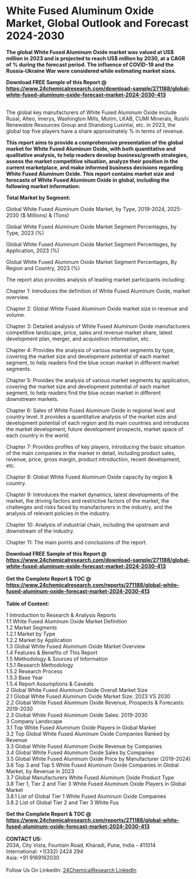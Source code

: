 <h1>White Fused Aluminum Oxide Market, Global Outlook and Forecast 2024-2030</h1><p><strong>The global White Fused Aluminum Oxide market was valued at US$ million in 2023 and is projected to reach US$ million by 2030, at a CAGR of % during the forecast period. The influence of COVID-19 and the Russia-Ukraine War were considered while estimating market sizes.</strong></p><p>
</p><p></p><div><b>Download FREE Sample of this Report @ 
            <a href="https://www.24chemicalresearch.com/download-sample/271188/global-white-fused-aluminum-oxide-forecast-market-2024-2030-413">
            https://www.24chemicalresearch.com/download-sample/271188/global-white-fused-aluminum-oxide-forecast-market-2024-2030-413</a></b></div><br><p>
The global key manufacturers of White Fused Aluminum Oxide include Rusal, Alteo, Imerys, Washington Mills, Motim, LKAB, CUMI Minerals, Ruishi Renewable Resources Group and Shandong Luxintai, etc. in 2023, the global top five players have a share approximately % in terms of revenue.</p><p>
<strong>This report aims to provide a comprehensive presentation of the global market for White Fused Aluminum Oxide, with both quantitative and qualitative analysis, to help readers develop business/growth strategies, assess the market competitive situation, analyze their position in the current marketplace, and make informed business decisions regarding White Fused Aluminum Oxide. This report contains market size and forecasts of White Fused Aluminum Oxide in global, including the following market information:</strong></p><p>
</p><p>
<strong>Total Market by Segment:</strong></p><p>
Global White Fused Aluminum Oxide Market, by Type, 2019-2024, 2025-2030 ($ Millions) &amp; (Tons)</p><p>
Global White Fused Aluminum Oxide Market Segment Percentages, by Type, 2023 (%)</p><p>
</p><p>
Global White Fused Aluminum Oxide Market Segment Percentages, by Application, 2023 (%)</p><p>
</p><p>
Global White Fused Aluminum Oxide Market Segment Percentages, By Region and Country, 2023 (%)</p><p>
</p><p>
The report also provides analysis of leading market participants including:</p><p>
</p><p>
</p><p>
Chapter 1: Introduces the definition of White Fused Aluminum Oxide, market overview.</p><p>
Chapter 2: Global White Fused Aluminum Oxide market size in revenue and volume.</p><p>
Chapter 3: Detailed analysis of White Fused Aluminum Oxide manufacturers competitive landscape, price, sales and revenue market share, latest development plan, merger, and acquisition information, etc.</p><p>
Chapter 4: Provides the analysis of various market segments by type, covering the market size and development potential of each market segment, to help readers find the blue ocean market in different market segments.</p><p>
Chapter 5: Provides the analysis of various market segments by application, covering the market size and development potential of each market segment, to help readers find the blue ocean market in different downstream markets.</p><p>
Chapter 6: Sales of White Fused Aluminum Oxide in regional level and country level. It provides a quantitative analysis of the market size and development potential of each region and its main countries and introduces the market development, future development prospects, market space of each country in the world.</p><p>
Chapter 7: Provides profiles of key players, introducing the basic situation of the main companies in the market in detail, including product sales, revenue, price, gross margin, product introduction, recent development, etc.</p><p>
Chapter 8: Global White Fused Aluminum Oxide capacity by region &amp; country.</p><p>
Chapter 9: Introduces the market dynamics, latest developments of the market, the driving factors and restrictive factors of the market, the challenges and risks faced by manufacturers in the industry, and the analysis of relevant policies in the industry.</p><p>
Chapter 10: Analysis of industrial chain, including the upstream and downstream of the industry.</p><p>
Chapter 11: The main points and conclusions of the report.</p><div><b>Download FREE Sample of this Report @ 
            <a href="https://www.24chemicalresearch.com/download-sample/271188/global-white-fused-aluminum-oxide-forecast-market-2024-2030-413">
            https://www.24chemicalresearch.com/download-sample/271188/global-white-fused-aluminum-oxide-forecast-market-2024-2030-413</a></b></div><br><div><b>Get the Complete Report & TOC @ 
            <a href="https://www.24chemicalresearch.com/reports/271188/global-white-fused-aluminum-oxide-forecast-market-2024-2030-413">
            https://www.24chemicalresearch.com/reports/271188/global-white-fused-aluminum-oxide-forecast-market-2024-2030-413</a></b></div><br>
            <b>Table of Content:</b><p>1 Introduction to Research & Analysis Reports<br />
    1.1 White Fused Aluminum Oxide Market Definition<br />
    1.2 Market Segments<br />
        1.2.1 Market by Type<br />
        1.2.2 Market by Application<br />
    1.3 Global White Fused Aluminum Oxide Market Overview<br />
    1.4 Features & Benefits of This Report<br />
    1.5 Methodology & Sources of Information<br />
        1.5.1 Research Methodology<br />
        1.5.2 Research Process<br />
        1.5.3 Base Year<br />
        1.5.4 Report Assumptions & Caveats<br />
2 Global White Fused Aluminum Oxide Overall Market Size<br />
    2.1 Global White Fused Aluminum Oxide Market Size: 2023 VS 2030<br />
    2.2 Global White Fused Aluminum Oxide Revenue, Prospects & Forecasts: 2019-2030<br />
    2.3 Global White Fused Aluminum Oxide Sales: 2019-2030<br />
3 Company Landscape<br />
    3.1 Top White Fused Aluminum Oxide Players in Global Market<br />
    3.2 Top Global White Fused Aluminum Oxide Companies Ranked by Revenue<br />
    3.3 Global White Fused Aluminum Oxide Revenue by Companies<br />
    3.4 Global White Fused Aluminum Oxide Sales by Companies<br />
    3.5 Global White Fused Aluminum Oxide Price by Manufacturer (2019-2024)<br />
    3.6 Top 3 and Top 5 White Fused Aluminum Oxide Companies in Global Market, by Revenue in 2023<br />
    3.7 Global Manufacturers White Fused Aluminum Oxide Product Type<br />
    3.8 Tier 1, Tier 2 and Tier 3 White Fused Aluminum Oxide Players in Global Market<br />
        3.8.1 List of Global Tier 1 White Fused Aluminum Oxide Companies<br />
        3.8.2 List of Global Tier 2 and Tier 3 White Fus</p><div><b>Get the Complete Report & TOC @ 
            <a href="https://www.24chemicalresearch.com/reports/271188/global-white-fused-aluminum-oxide-forecast-market-2024-2030-413">
            https://www.24chemicalresearch.com/reports/271188/global-white-fused-aluminum-oxide-forecast-market-2024-2030-413</a></b></div><br><b>CONTACT US:</b><br>
            203A, City Vista, Fountain Road, Kharadi, Pune, India - 411014<br>
            International: +1(332) 2424 294<br>
            Asia: +91 9169162030 <br><br>
            Follow Us On LinkedIn: <a href="https://www.linkedin.com/company/24chemicalresearch/">24ChemicalResearch LinkedIn</a>